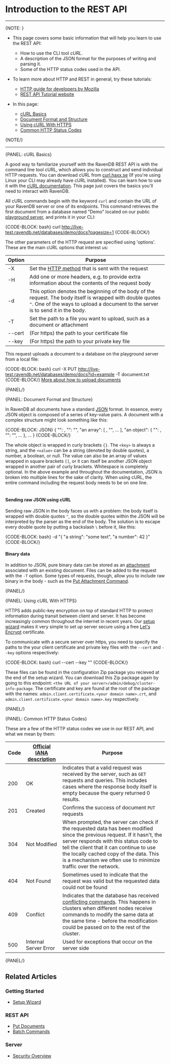 ﻿# Introduction to the REST API

---

{NOTE: }

* This page covers some basic information that will help you learn to use the REST API:  
  * How to use the CLI tool *cURL*.  
  * A description of the JSON format for the purposes of writing and parsing it.  
  * Some of the HTTP status codes used in the API.  

* To learn more about HTTP and REST in general, try these tutorials:  
  * [HTTP guide for developers by Mozilla](https://developer.mozilla.org/en-US/docs/Web/HTTP)
  * [REST API Tutorial website](https://www.restapitutorial.com/)

* In this page:
  * [cURL Basics](../../client-api/rest-api/rest-api-intro#curl-basics)
  * [Document Format and Structure](../../client-api/rest-api/rest-api-intro#document-format-and-structure)
  * [Using cURL With HTTPS](../../client-api/rest-api/rest-api-intro#using-curl-with-https)
  * [Common HTTP Status Codes](../../client-api/rest-api/rest-api-intro#common-http-status-codes)

{NOTE/}

---

{PANEL: cURL Basics}

A good way to familiarize yourself with the RavenDB REST API is with the command line tool cURL, which allows you to construct and 
send individual HTTP requests. You can download cURL from [curl.haxx.se](https://curl.haxx.se/download.html) (If you're using Linux 
your CLI may already have cURL installed). You can learn how to use it with the [cURL documentation](https://curl.haxx.se/docs/). 
This page just covers the basics you'll need to interact with RavenDB.  

All cURL commands begin with the keyword `curl` and contain the URL of your RavenDB server or one of its endpoints. This command retrieves the first document from 
a database named "Demo" located on our public [playground server](http://live-test.ravendb.net), and prints it in your CLI:  

{CODE-BLOCK: bash}
curl http://live-test.ravendb.net/databases/demo/docs?pagesize=1
{CODE-BLOCK/}

The other parameters of the HTTP request are specified using 'options'. These are the main cURL options that interest us:  

| Option | Purpose |
| - | - |
| -X | Set the [HTTP method](https://www.w3.org/Protocols/rfc2616/rfc2616-sec9.html) that is sent with the request |
| -H | Add one or more headers, e.g. to provide extra information about the contents of the request body |
| -d | This option denotes the beginning of the body of the request. The body itself is wrapped with double quotes `"`. One of the ways to upload a document to the server is to send it in the body. |
| -T | Set the path to a file you want to upload, such as a document or attachment |
| --cert | (For https) the path to your certificate file |
| --key | (For https) the path to your private key file |

This request uploads a document to a database on the playground server from a local file:  

{CODE-BLOCK: bash}
curl -X PUT http://live-test.ravendb.net/databases/demo/docs?id=example -T <path to file>document.txt
{CODE-BLOCK/}
[More about how to upload documents](../../client-api/rest-api/document-commands/put-documents)

{PANEL/}

{PANEL: Document Format and Structure}

In RavenDB all documents have a standard [JSON](https://www.json.org/) format. In essence, every JSON object is composed of a series 
of key-value pairs. A document with a complex structure might look something like this:  

{CODE-BLOCK: JSON}
{
    "<key>": <value>,
    "<key>": "<string value>",
    "an array": [
        <value>,
        "<string value>",
        ...
    ],
    "an object": {
        "<key>": <value>,
        "<key>": "<string value>",
        ...
    },
    ...
}
{CODE-BLOCK/}

The whole object is wrapped in curly brackets `{}`. The `<key>` is always a string, and the `<value>` can be a string (denoted by 
double quotes), a number, a boolean, or null. The value can also be an array of values wrapped in square brackets `[]`, or it can itself be another JSON object 
wrapped in another pair of curly brackets. Whitespace is completely optional. In the above example and throughout the documentation, 
JSON is broken into multiple lines for the sake of clarity. When using cURL, the entire command including the request body 
needs to be on one line.  
</br>
#### Sending raw JSON using cURL
Sending raw JSON in the body faces us with a problem: the body itself is wrapped with double quotes `"`, 
so the double quotes within the JSON will be interpreted by the parser as the end of the body. The solution is to escape every double quote 
by putting a backslash `\` before it, like this:  

{CODE-BLOCK: bash}
-d "{
    \"a string\": \"some text\",
    \"a number\": 42
}"
{CODE-BLOCK/}
</br>
#### Binary data
In addition to JSON, pure binary data can be stored as an [attachment](../../client-api/session/attachments/what-are-attachments) 
associated with an existing document. Files can be added to the request with the `-T` option. Some types of requests, though, allow you to include raw binary in the body - such as the 
[Put Attachment Command](../../client-api/rest-api/document-commands/batch-commands#put-attachment-command).  

{PANEL/}

{PANEL: Using cURL With HTTPS}

HTTPS adds public-key encryption on top of standard HTTP to protect information during transit between client and server. It has 
become increasingly common throughout the internet in recent years. Our [setup wizard](../../start/installation/setup-wizard) makes 
it very simple to set up server secure using a free [Let's Encrypt](https://letsencrypt.org/) certificate.  

To communicate with a secure server over https, you need to specify the paths to the your client certificate and private key 
files with the `--cert` and `--key` options respectively:  

{CODE-BLOCK: bash}
curl --cert <path to your certificate file> --key <path to your private key file> "<server url>"
{CODE-BLOCK/}

These files can be found in the configuration Zip package you recieved at the end of the setup wizard. You can download this Zip package 
again by going to this endpoint: `<the URL of your server>/admin/debug/cluster-info-package`. The certificate and key are found at 
the root of the package with the names: `admin.client.certificate.<your domain name>.crt`, and 
`admin.client.certificate.<your domain name>.key` respectively.  

{PANEL/}

{PANEL: Common HTTP Status Codes}

These are a few of the HTTP status codes we use in our REST API, and what we mean by them:  

| Code | [Official IANA description](https://www.iana.org/assignments/http-status-codes/http-status-codes.xhtml) | Purpose |
| - | - | - |
| 200 | OK | Indicates that a valid request was received by the server, such as `GET` requests and queries. This includes cases where the response body itself is empty because the query returned 0 results. |
| 201 | Created | Confirms the success of document `PUT` requests |
| 304 | Not Modified | When prompted, the server can check if the requested data has been modified since the previous request. If it hasn't, the server responds with this status code to tell the client that it can continue to use the locally cached copy of the data. This is a mechanism we often use to minimize traffic over the network. |
| 404 | Not Found | Sometimes used to indicate that the request was valid but the requested data could not be found |
| 409 | Conflict | Indicates that the database has received [conflicting commands](../../server/clustering/replication/replication-conflicts). This happens in clusters when different nodes receive commands to modify the same data at the same time - before the modification could be passed on to the rest of the cluster. |
| 500 | Internal Server Error | Used for exceptions that occur on the server side |

{PANEL/}

## Related Articles

### Getting Started
- [Setup Wizard](../../start/installation/setup-wizard)

### REST API
- [Put Documents](../../client-api/rest-api/document-commands/put-documents)
- [Batch Commands](../../client-api/rest-api/document-commands/batch-commands)

### Server
- [Security Overview](../../server/security/overview)
